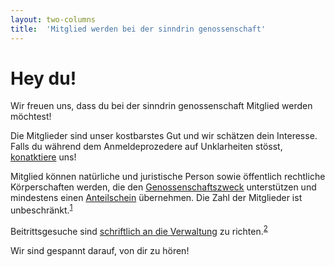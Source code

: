 ```yaml
---
layout: two-columns
title:  'Mitglied werden bei der sinndrin genossenschaft'
---
```

<div class="panel callout alert">
<h1>Hey du! <i class="fi-heart"></i></h1>
<p>Wir freuen uns, dass du bei der sinndrin genossenschaft Mitglied werden möchtest!</p>

<p>Die Mitglieder sind unser kostbarstes Gut und wir schätzen dein Interesse. Falls du während dem Anmeldeprozedere auf Unklarheiten stösst, <a href="/ueber-uns/kontakt/">konatktiere</a> uns!</p>
</div>

Mitglied können natürliche und juristische Person sowie öffentlich rechtliche Körperschaften werden, die den [Genossenschaftszweck](http://localhost:4000/ueber-uns/statuten/#artikel-21) unterstützen und mindestens einen [Anteilschein](http://localhost:4000/ueber-uns/statuten/#artikel-33) übernehmen. Die Zahl der Mitglieder ist unbeschränkt.<sup><a href="/ueber-uns/statuten/#artikel-31">1</a></sup>

Beitrittsgesuche sind [schriftlich an die Verwaltung](mailto:info@sinndrin.ch) zu richten.<sup><a href="/ueber-uns/statuten/#artikel-32">2</a></sup>

Wir sind gespannt darauf, von dir zu hören!
